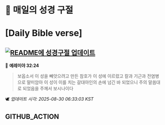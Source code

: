 # 🙏 매일의 성경 구절
# [Daily Bible verse]
## [![README에 성경구절 업데이트](https://github.com/DONGSUKA/first_test/actions/workflows/update-readme-bible.yml/badge.svg)](https://github.com/DONGSUKA/first_test/actions/workflows/update-readme-bible.yml)
<!-- START_BIBLE_VERSE -->
📖 **예레미야 32:24**
> 보옵소서 이 성을 빼앗으려고 만든 참호가 이 성에 이르렀고 칼과 기근과 전염병으로 말미암아 이 성이 이를 치는 갈대아인의 손에 넘긴 바 되었으니 주의 말씀대로 되었음을 주께서 보시나이다

🕊️ _업데이트 시각: 2025-08-30 06:33:03 KST_
  <!-- END_BIBLE_VERSE -->
## GITHUB_ACTION
